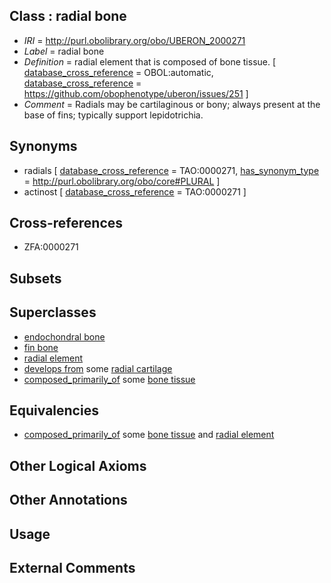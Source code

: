 
## Class : radial bone

 * *IRI* = http://purl.obolibrary.org/obo/UBERON_2000271
 * *Label* = radial bone
 * *Definition* = radial element that is composed of bone tissue. [ [database_cross_reference](../../ef/oboInOwl#hasDbXref.md) = OBOL:automatic, [database_cross_reference](../../ef/oboInOwl#hasDbXref.md) = https://github.com/obophenotype/uberon/issues/251 ]
 * *Comment* = Radials may be cartilaginous or bony; always present at the base of fins; typically support lepidotrichia.

## Synonyms

 * radials [ [database_cross_reference](../../ef/oboInOwl#hasDbXref.md) = TAO:0000271, [has_synonym_type](../../pe/oboInOwl#hasSynonymType.md) = http://purl.obolibrary.org/obo/core#PLURAL ]
 * actinost [ [database_cross_reference](../../ef/oboInOwl#hasDbXref.md) = TAO:0000271 ]

## Cross-references

 * ZFA:0000271

## Subsets


## Superclasses

 * [endochondral bone](../../UBERON/13/UBERON_0002513.md)
 * [fin bone](../../UBERON/76/UBERON_0004376.md)
 * [radial element](../../UBERON/71/UBERON_2100271.md)
 * [develops from](../../RO/02/RO_0002202.md) some [radial cartilage](../../UBERON/71/UBERON_2200271.md)
 * [composed_primarily_of](../../UBREL/02/UBREL_0000002.md) some [bone tissue](../../UBERON/81/UBERON_0002481.md)

## Equivalencies

 * [composed_primarily_of](../../UBREL/02/UBREL_0000002.md) some [bone tissue](../../UBERON/81/UBERON_0002481.md) and [radial element](../../UBERON/71/UBERON_2100271.md)

## Other Logical Axioms


## Other Annotations


## Usage


## External Comments

